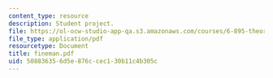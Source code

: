 ```yaml
---
content_type: resource
description: Student project.
file: https://ol-ocw-studio-app-qa.s3.amazonaws.com/courses/6-895-theory-of-parallel-systems-sma-5509-fall-2003/508836356d5e876ccec130b11c4b305c_fineman.pdf
file_type: application/pdf
resourcetype: Document
title: fineman.pdf
uid: 50883635-6d5e-876c-cec1-30b11c4b305c
---
```

